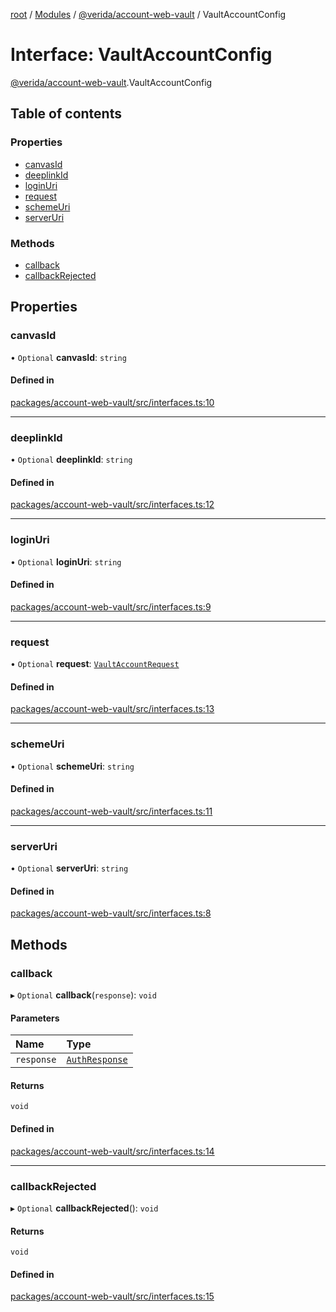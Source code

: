 [root](../README.md) / [Modules](../modules.md) / [@verida/account-web-vault](../modules/verida_account_web_vault.md) / VaultAccountConfig

# Interface: VaultAccountConfig

[@verida/account-web-vault](../modules/verida_account_web_vault.md).VaultAccountConfig

## Table of contents

### Properties

- [canvasId](verida_account_web_vault.VaultAccountConfig.md#canvasid)
- [deeplinkId](verida_account_web_vault.VaultAccountConfig.md#deeplinkid)
- [loginUri](verida_account_web_vault.VaultAccountConfig.md#loginuri)
- [request](verida_account_web_vault.VaultAccountConfig.md#request)
- [schemeUri](verida_account_web_vault.VaultAccountConfig.md#schemeuri)
- [serverUri](verida_account_web_vault.VaultAccountConfig.md#serveruri)

### Methods

- [callback](verida_account_web_vault.VaultAccountConfig.md#callback)
- [callbackRejected](verida_account_web_vault.VaultAccountConfig.md#callbackrejected)

## Properties

### canvasId

• `Optional` **canvasId**: `string`

#### Defined in

[packages/account-web-vault/src/interfaces.ts:10](https://github.com/verida/verida-js/blob/039856c/packages/account-web-vault/src/interfaces.ts#L10)

___

### deeplinkId

• `Optional` **deeplinkId**: `string`

#### Defined in

[packages/account-web-vault/src/interfaces.ts:12](https://github.com/verida/verida-js/blob/039856c/packages/account-web-vault/src/interfaces.ts#L12)

___

### loginUri

• `Optional` **loginUri**: `string`

#### Defined in

[packages/account-web-vault/src/interfaces.ts:9](https://github.com/verida/verida-js/blob/039856c/packages/account-web-vault/src/interfaces.ts#L9)

___

### request

• `Optional` **request**: [`VaultAccountRequest`](verida_account_web_vault._internal_.VaultAccountRequest.md)

#### Defined in

[packages/account-web-vault/src/interfaces.ts:13](https://github.com/verida/verida-js/blob/039856c/packages/account-web-vault/src/interfaces.ts#L13)

___

### schemeUri

• `Optional` **schemeUri**: `string`

#### Defined in

[packages/account-web-vault/src/interfaces.ts:11](https://github.com/verida/verida-js/blob/039856c/packages/account-web-vault/src/interfaces.ts#L11)

___

### serverUri

• `Optional` **serverUri**: `string`

#### Defined in

[packages/account-web-vault/src/interfaces.ts:8](https://github.com/verida/verida-js/blob/039856c/packages/account-web-vault/src/interfaces.ts#L8)

## Methods

### callback

▸ `Optional` **callback**(`response`): `void`

#### Parameters

| Name | Type |
| :------ | :------ |
| `response` | [`AuthResponse`](verida_account_web_vault._internal_.AuthResponse.md) |

#### Returns

`void`

#### Defined in

[packages/account-web-vault/src/interfaces.ts:14](https://github.com/verida/verida-js/blob/039856c/packages/account-web-vault/src/interfaces.ts#L14)

___

### callbackRejected

▸ `Optional` **callbackRejected**(): `void`

#### Returns

`void`

#### Defined in

[packages/account-web-vault/src/interfaces.ts:15](https://github.com/verida/verida-js/blob/039856c/packages/account-web-vault/src/interfaces.ts#L15)
